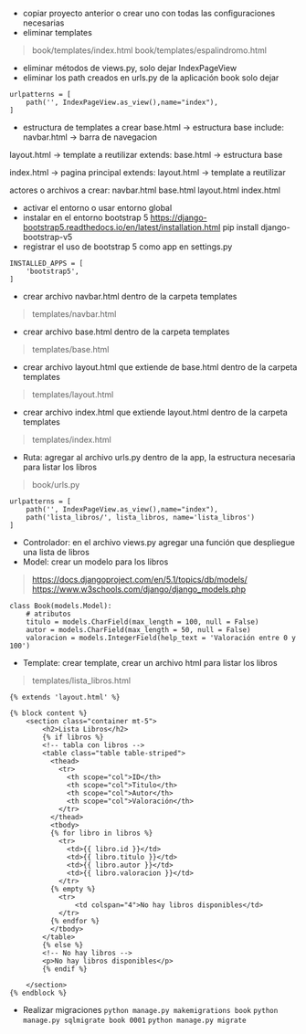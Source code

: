 * copiar proyecto anterior o crear uno con todas las configuraciones necesarias
* eliminar templates

> book/templates/index.html
> book/templates/espalindromo.html

* eliminar métodos de views.py, solo dejar IndexPageView
* eliminar los path creados en urls.py de la aplicación book
  solo dejar

```
urlpatterns = [
    path('', IndexPageView.as_view(),name="index"),
]
```

* estructura de templates a crear
  base.html -> estructura base
  include: navbar.html -> barra de navegacion

layout.html -> template a reutilizar
	extends: base.html -> estructura base

index.html -> pagina principal
	extends: layout.html -> template a reutilizar

actores o archivos a crear:
navbar.html
base.html
layout.html
index.html

* activar el entorno o usar entorno global
* instalar en el entorno bootstrap 5
  https://django-bootstrap5.readthedocs.io/en/latest/installation.html
  pip install django-bootstrap-v5
* registrar el uso de bootstrap 5 como app en settings.py

```
INSTALLED_APPS = [
    'bootstrap5',
]
```

* crear archivo navbar.html dentro de la carpeta templates

> templates/navbar.html

* crear archivo base.html dentro de la carpeta templates

> templates/base.html

* crear archivo layout.html que extiende de base.html dentro de la carpeta templates

> templates/layout.html

* crear archivo index.html que extiende layout.html dentro de la carpeta templates

> templates/index.html

* Ruta: agregar al archivo urls.py dentro de la app, la estructura necesaria para listar los libros

> book/urls.py

```
urlpatterns = [
    path('', IndexPageView.as_view(),name="index"),
	path('lista_libros/', lista_libros, name='lista_libros')
]
```

* Controlador: en el archivo views.py agregar una función que despliegue una lista de libros
* Model: crear un modelo para los libros

> https://docs.djangoproject.com/en/5.1/topics/db/models/
> https://www.w3schools.com/django/django_models.php

```
class Book(models.Model):
    # atributos
    titulo = models.CharField(max_length = 100, null = False)
    autor = models.CharField(max_length = 50, null = False)
    valoracion = models.IntegerField(help_text = 'Valoración entre 0 y 100')
```

* Template: crear template, crear un archivo html para listar los libros

> templates/lista_libros.html

```
{% extends 'layout.html' %}

{% block content %}
    <section class="container mt-5">
        <h2>Lista Libros</h2>
        {% if libros %}
        <!-- tabla con libros -->
        <table class="table table-striped">
          <thead>
            <tr>
              <th scope="col">ID</th>
              <th scope="col">Titulo</th>
              <th scope="col">Autor</th>
              <th scope="col">Valoración</th>
            </tr>
          </thead>
          <tbody>
          {% for libro in libros %}
            <tr>
              <td>{{ libro.id }}</td>
              <td>{{ libro.titulo }}</td>
              <td>{{ libro.autor }}</td>
              <td>{{ libro.valoracion }}</td>
            </tr>
          {% empty %}
            <tr>
                <td colspan="4">No hay libros disponibles</td>
            </tr>
          {% endfor %}
          </tbody>
        </table>
        {% else %}
        <!-- No hay libros -->
        <p>No hay libros disponibles</p>
        {% endif %}

    </section>
{% endblock %}
```

* Realizar migraciones
  `python manage.py makemigrations book`
  `python manage.py sqlmigrate book 0001`
  `python manage.py migrate`
